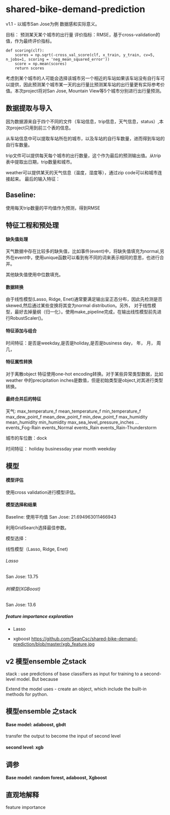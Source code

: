 # shared-bike-demand-prediction
v1.1 - 以城市San Jose为例
数据感和实际意义。

目标： 预测某天某个城市的出行量
评价指标：RMSE，基于cross-validation的值，作为最终评价指标。
```
def scoring(clf):
    scores = np.sqrt(-cross_val_score(clf, x_train, y_train, cv=5, n_jobs=1, scoring = 'neg_mean_squared_error'))
    score = np.mean(scores)
    return scores
```

考虑到某个城市的人可能会选择该城市另一个相近的车站如果该车站没有自行车可以提供，因此预测某个城市某一天的出行量比预测某车站的出行量更有实际参考价值。本次project将对San Jose, Mountain View等5个城市分别进行出行量预测。

## 数据提取与导入

因为数据源来自于四个不同的文件（车站信息，trip信息，天气信息，status）,本次project只用到前三个表的信息。

从车站信息中可以提取车站所在的城市，以及车站的自行车数量，进而得到车站的自行车数量。

trip文件可以提供每天每个城市的出行数量，这个作为最后的预测输出值。从trip表中提取出日期，trip数量和城市。

weather可以提供某天的天气信息（温度，湿度等），通过zip code可以和城市连接起来。
最后的输入特征：


## Baseline:
使用每天trip数量的平均值作为预测，得到RMSE

## 特征工程和预处理

#### 缺失值处理

天气数据中存在比较多的缺失值，比如事件(event)中，将缺失值填充为normal,另外在event中，使用unique函数可以看到有不同的词来表示相同的意思，也进行合并。

其他缺失值使用中位数填充。

#### 数据转换
由于线性模型(Lasso, Ridge, Enet)通常要满足输出呈正态分布，因此先检测是否skewed,然后通过某些变换将其变为normal distribution。另外，
对于线性模型，最好去掉量纲（归一化）。使用make_pipeline完成，在输出线性模型前先进行RobustScaler()。

#### 特征添加与组合
时间特征：是否是weekday,是否是holiday,是否是business day， 年， 月， 周几， 

#### 特征属性转换
对于离散object 特征使用one-hot encoding转换。对于某些异常类型数据，比如weather 中的precipitation inches是数值，但是初始类型是object,对其进行类型转换。

#### 最终合并后的特征
天气: 
max_temperature_f	mean_temperature_f	min_temperature_f	max_dew_point_f	mean_dew_point_f	min_dew_point_f	max_humidity	mean_humidity	min_humidity	max_sea_level_pressure_inches	...	events_Fog-Rain	events_Normal	events_Rain	events_Rain-Thunderstorm	

城市的车位数：dock	

时间特征： holiday	businessday	year	month	weekday

## 模型

#### 模型评估
使用cross validation进行模型评估。

#### 模型选择和结果
Baseline: 使用平均值
San Jose: 21.694963011466943


利用GridSearch选择最佳参数。

模型选择：

线性模型（Lasso, Ridge, Enet)
###### Lasso 

San Jose: 13.75 

###### 树模型(XGBoost)
San Jose: 13.6

##### feature importance exploration



- Lasso

- xgboost
https://github.com/SeanCsc/shared-bike-demand-prediction/blob/master/xgb_feature.jpg





## v2 模型ensemble 之stack 

stack : use predictions of base classifiers as input for training to a second-level model. But because 

Extend the model uses - create an object, which include the built-in methods for python.


## 模型ensemble 之stack 

#### Base model:  adaboost, gbdt
transfer the output to become the input of second level
#### second level: xgb

## 调参
#### Base model: random forest, adaboost, Xgboost













## 直观地解释
feature importance
